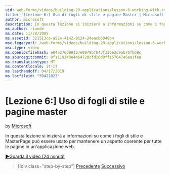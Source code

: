 ```yaml
---
uid: web-forms/videos/building-20-applications/lesson-6-working-with-stylesheets-and-master-pages
title: '[Lezione 6:] Uso di fogli di stile e pagine Master | Microsoft Docs'
author: microsoft
description: In questa lezione si inizierà a informazioni su come i fogli di stile e MasterPage può essere usato per mantenere un aspetto coerente per tutte le pagine in un'applicazione web.
ms.author: riande
ms.date: 11/28/2005
ms.assetid: 321513ca-a52e-4142-9124-24eacb6048b4
msc.legacyurl: /web-forms/videos/building-20-applications/lesson-6-working-with-stylesheets-and-master-pages
msc.type: video
ms.openlocfilehash: e04a276d991b7e0979bfb43f326e2c9ab7bfbb9c
ms.sourcegitcommit: 0f1119340e4464720cfd16d0ff15764746ea1fea
ms.translationtype: MT
ms.contentlocale: it-IT
ms.lasthandoff: 04/17/2019
ms.locfileid: "59421823"
---
```

# <a name="lesson-6-working-with-stylesheets-and-master-pages"></a>[Lezione 6:] Uso di fogli di stile e pagine master

by [Microsoft](https://github.com/microsoft)

In questa lezione si inizierà a informazioni su come i fogli di stile e MasterPage può essere usato per mantenere un aspetto coerente per tutte le pagine in un'applicazione web.

[&#9654;Guarda il video (24 minuti)](https://channel9.msdn.com/Blogs/ASP-NET-Site-Videos/lesson-6-working-with-stylesheets-and-master-pages)

> [!div class="step-by-step"]
> [Precedente](lesson-5-debugging-and-tracing-your-website.md)
> [Successivo](lesson-7-databinding-to-user-interface-controls.md)
